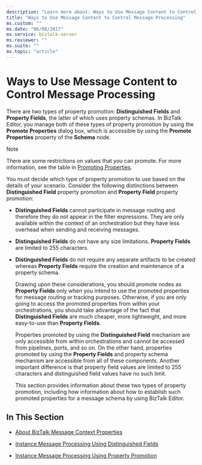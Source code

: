 ```yaml
---
description: "Learn more about: Ways to Use Message Content to Control Message Processing"
title: "Ways to Use Message Content to Control Message Processing"
ms.custom: ""
ms.date: "06/08/2017"
ms.service: biztalk-server
ms.reviewer: ""
ms.suite: ""
ms.topic: "article"
---
```

# Ways to Use Message Content to Control Message Processing
There are two types of property promotion: **Distinguished Fields** and **Property Fields**, the latter of which uses property schemas. In BizTalk Editor, you manage both of these types of property promotion by using the **Promote Properties** dialog box, which is accessible by using the **Promote Properties** property of the **Schema** node.  
  
> [!NOTE]
>  There are some restrictions on values that you can promote. For more information, see the table in [Promoting Properties](../core/promoting-properties.md).  
  
 You must decide which type of property promotion to use based on the details of your scenario. Consider the following distinctions between **Distinguished Field** property promotion and **Property Field** property promotion:  
  
- **Distinguished Fields** cannot participate in message routing and therefore they do not appear in the filter expressions. They are only available within the context of an orchestration but they have less overhead when sending and receiving messages.  
  
- **Distinguished Fields** do not have any size limitations. **Property Fields** are limited to 255 characters.  
  
- **Distinguished Fields** do not require any separate artifacts to be created whereas **Property Fields** require the creation and maintenance of a property schema.  
  
  Drawing upon these considerations, you should promote nodes as **Property Fields** only when you intend to use the promoted properties for message routing or tracking purposes. Otherwise, if you are only going to access the promoted properties from within your orchestrations, you should take advantage of the fact that **Distinguished Fields** are much cheaper, more lightweight, and more easy-to-use than **Property Fields**.  
  
  Properties promoted by using the **Distinguished Field** mechanism are only accessible from within orchestrations and cannot be accessed from pipelines, ports, and so on. On the other hand, properties promoted by using the **Property Fields** and property schema mechanism are accessible from all of these components. Another important difference is that property field values are limited to 255 characters and distinguished field values have no such limit.  
  
  This section provides information about these two types of property promotion, including how information about how to establish such promoted properties for a message schema by using BizTalk Editor.  
  
## In This Section  
  
-   [About BizTalk Message Context Properties](../core/about-biztalk-message-context-properties.md)  
  
-   [Instance Message Processing Using Distinguished Fields](../core/instance-message-processing-using-distinguished-fields.md)  
  
-   [Instance Message Processing Using Property Promotion](../core/instance-message-processing-using-property-promotion.md)
